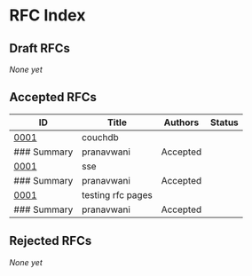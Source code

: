# RFC Index

## Draft RFCs
_None yet_

## Accepted RFCs
| ID | Title | Authors | Status |
|----|-------|---------|--------|
| [0001](./specs/0001-couchdb-summary/rfc.md) | couchdb
### Summary | pranavwani | Accepted |
| [0001](./specs/0001-sse-summary/rfc.md) | sse
### Summary | pranavwani | Accepted |
| [0001](./specs/0001-testing-rfc-pages-summary/rfc.md) | testing rfc pages
### Summary | pranavwani | Accepted |

## Rejected RFCs
_None yet_
